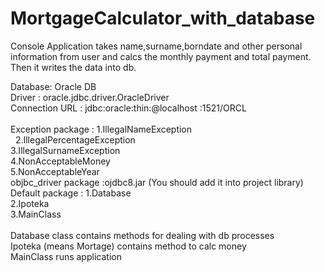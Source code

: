 # MortgageCalculator_with_database

Console Application takes name,surname,borndate and other personal information from user and calcs the monthly payment and total payment.
Then it writes the data into db.<br>

Database: Oracle DB <br>
Driver : oracle.jdbc.driver.OracleDriver <br>
Connection URL : jdbc:oracle:thin:@localhost <or ip>:1521/ORCL <br>
 <br>
Exception package : 1.IllegalNameException <br>
                  &nbsp;  2.IllegalPercentageException <br>
                    3.IllegalSurnameException <br>
                    4.NonAcceptableMoney <br>
                    5.NonAcceptableYear <br>
objbc_driver package :ojdbc8.jar (You should add it into project library) <br>
Default package : 1.Database <br>
                  2.Ipoteka <br>
                  3.MainClass <br>
                   <br>
Database class contains methods for dealing with db processes <br>
Ipoteka (means Mortage) contains method to calc money <br>
MainClass runs application <br>
